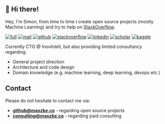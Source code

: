 ## :wave: Hi there!

Hey, I'm Simon, from time to time I create open source projects (mostly Machine Learning) and try to help on [StackOverflow](https://stackoverflow.com/users/10886420/szymon-maszke).

[![full](https://img.shields.io/badge/-CV-43a047?style=for-the-badge)](https://raw.githubusercontent.com/szymonmaszke/CV/master/cv.pdf)
[![mail](https://img.shields.io/badge/-MAIL&nbsp;ME-DB4437?style=for-the-badge)](mailto:work@maszke.co)
[![github](https://img.shields.io/badge/-GITHUB-333333?style=for-the-badge)](https://github.com/szymonmaszke)
[![stackoverflow](https://img.shields.io/badge/-STACKOVERFLOW-F48024?style=for-the-badge)](https://stackoverflow.com/users/10886420/szymon-maszke?tab=profile)
[![linkedin](https://img.shields.io/badge/-LINKEDIN-0072b1?style=for-the-badge)](https://www.linkedin.com/in/szymonmaszke/)
[![scholar](https://img.shields.io/badge/-SCHOLAR-009688?style=for-the-badge)](https://scholar.google.com/citations?user=5jxmsXkAAAAJ&hl=pl)
[![kaggle](https://img.shields.io/badge/-KAGGLE-42a5f5?style=for-the-badge)](https://www.kaggle.com/szymonmaszke)

Currently CTO @ InovIntell, but also providing limited consultancy regarding:

- General project direction 
- Architecture and code design
- Domain knowledge (e.g. machine learning, deep learning, devops etc.)

## Contact

Please do not hesitate to contact me via:

- [__github@maszke.co__](mailto:github@maszke.co) - regarding open source projects
- [__consulting@maszke.co__](mailto:consulting@maszke.co) - regarding paid consulting
